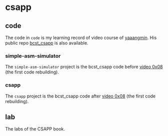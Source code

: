 # csapp

## code
The code in `code` is my learning record of video course of [yaaangmin](https://space.bilibili.com/4564101). His public repo [bcst_csapp](https://github.com/yangminz/bcst_csapp) is also available.

### simple-asm-simulator
The `simple-asm-simulator` project is the bcst_csapp code before [video 0x08](https://www.bilibili.com/video/BV1WK41137JT) (the first code rebuilding).

### csapp
The `csapp` project is the bcst_csapp code after [video 0x08](https://www.bilibili.com/video/BV1WK41137JT) (the first code rebuilding).


## lab
The labs of the CSAPP book.